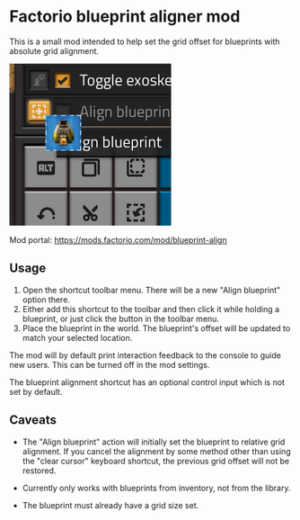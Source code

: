 Factorio blueprint aligner mod
===

This is a small mod intended to help set the grid offset
for blueprints with absolute grid alignment.

![Mod thumbnail](./src/thumbnail.png)

Mod portal: https://mods.factorio.com/mod/blueprint-align


Usage
---

 1. Open the shortcut toolbar menu. There will be a new "Align blueprint" option there.
 2. Either add this shortcut to the toolbar and then click it while holding a blueprint,
    or just click the button in the toolbar menu.
 3. Place the blueprint in the world.
    The blueprint's offset will be updated to match your selected location.

The mod will by default print interaction feedback to the console to guide new users.
This can be turned off in the mod settings.

The blueprint alignment shortcut has an optional control input which is not set by default.


Caveats
---

- The "Align blueprint" action will initially set the blueprint to relative grid alignment.
  If you cancel the alignment by some method other than using the "clear cursor" keyboard shortcut,
  the previous grid offset will not be restored.

- Currently only works with blueprints from inventory, not from the library.

- The blueprint must already have a grid size set.
